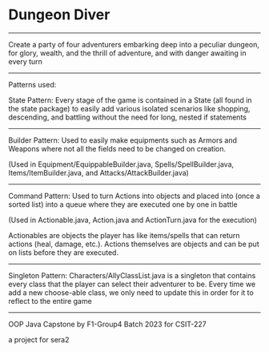 # Dungeon Diver
----------------------------------
Create a party of four adventurers embarking 
deep into a peculiar dungeon, for glory, wealth,
and the thrill of adventure, and 
with danger awaiting in every turn 

------------------------------------
Patterns used:

State Pattern: Every stage of the game is contained in a State
(all found in the state package) to easily add various isolated scenarios
like shopping, descending, and battling without the need for long, nested if statements

-----------------------------

Builder Pattern: Used to easily make equipments such as Armors and Weapons 
where not all the fields need to be changed on creation. 

(Used in Equipment/EquippableBuilder.java, 
Spells/SpellBuilder.java, Items/ItemBuilder.java, 
and Attacks/AttackBuilder.java)

-----------------------------
Command Pattern: Used to turn Actions into objects and 
placed into (once a sorted list) into a queue where they are executed one by one in battle

(Used in Actionable.java, Action.java and ActionTurn.java for the execution)

Actionables are objects the player has like items/spells
that can return actions (heal, damage, etc.). Actions themselves 
are objects and can be put on lists before they are executed.

-----------------------------

Singleton Pattern: Characters/AllyClassList.java is a singleton that contains
every class that the player can select their adventurer to be. Every time we add
a new choose-able class, we only need to update this in order for it to 
reflect to the entire game

-----------------------------

OOP Java Capstone by F1-Group4 Batch 2023 for CSIT-227

a project for sera2
